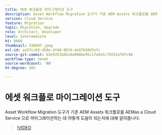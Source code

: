 ```yaml
---
title: 에셋 워크플로 마이그레이션 도구
description: Asset Workflow Migration 도구가 기존 AEM Assets 워크플로를 AEMas a Cloud Service 으로 마이그레이션하는 데 어떻게 도움이 되는지에 대해 알아봅니다.
version: Cloud Service
feature: Migration
topic: Migration, Upgrade
role: Architect, Developer
level: Intermediate
kt: 8666
thumbnail: 336697.jpeg
exl-id: aa37cc02-d58e-4f40-9b7d-de97b50d7efc
source-git-commit: b3e9251bdb18a008be95c1fa9e5c79252a74fc98
workflow-type: tm+mt
source-wordcount: '48'
ht-degree: 16%

---
```


# 에셋 워크플로 마이그레이션 도구

Asset Workflow Migration 도구가 기존 AEM Assets 워크플로를 AEMas a Cloud Service 으로 마이그레이션하는 데 어떻게 도움이 되는지에 대해 알아봅니다.

>[!VIDEO](https://video.tv.adobe.com/v/336697?quality=12&learn=on)
